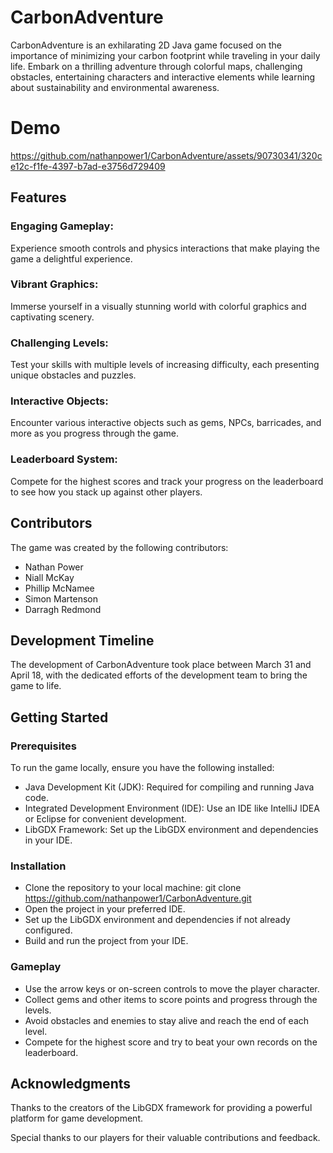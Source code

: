 # CarbonAdventure
CarbonAdventure is an exhilarating 2D Java game focused on the importance of minimizing your carbon footprint while traveling in your daily life. Embark on a thrilling adventure through colorful maps, challenging obstacles, entertaining characters and interactive elements while learning about sustainability and environmental awareness.

# Demo


https://github.com/nathanpower1/CarbonAdventure/assets/90730341/320ce12c-f1fe-4397-b7ad-e3756d729409



## Features
### Engaging Gameplay: 
Experience smooth controls and physics interactions that make playing the game a delightful experience.
### Vibrant Graphics: 
Immerse yourself in a visually stunning world with colorful graphics and captivating scenery.
### Challenging Levels: 
Test your skills with multiple levels of increasing difficulty, each presenting unique obstacles and puzzles.
### Interactive Objects: 
Encounter various interactive objects such as gems, NPCs, barricades, and more as you progress through the game.
### Leaderboard System: 
Compete for the highest scores and track your progress on the leaderboard to see how you stack up against other players.

## Contributors
The game was created by the following contributors:

- Nathan Power
- Niall McKay
- Phillip McNamee
- Simon Martenson
- Darragh Redmond

## Development Timeline
The development of CarbonAdventure took place between March 31 and April 18, with the dedicated efforts of the development team to bring the game to life.

## Getting Started
### Prerequisites
To run the game locally, ensure you have the following installed:

- Java Development Kit (JDK): Required for compiling and running Java code.
- Integrated Development Environment (IDE): Use an IDE like IntelliJ IDEA or Eclipse for convenient development.
- LibGDX Framework: Set up the LibGDX environment and dependencies in your IDE.
### Installation
- Clone the repository to your local machine: git clone https://github.com/nathanpower1/CarbonAdventure.git
- Open the project in your preferred IDE.
- Set up the LibGDX environment and dependencies if not already configured.
- Build and run the project from your IDE.
  
### Gameplay
- Use the arrow keys or on-screen controls to move the player character.
- Collect gems and other items to score points and progress through the levels.
- Avoid obstacles and enemies to stay alive and reach the end of each level.
- Compete for the highest score and try to beat your own records on the leaderboard.

## Acknowledgments
Thanks to the creators of the LibGDX framework for providing a powerful platform for game development.

Special thanks to our players for their valuable contributions and feedback.

